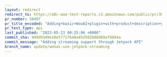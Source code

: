 ```yaml
---
layout: redirect
redirect_to: https://a8c-woo-test-reports.s3.amazonaws.com/public/pr/38407/api/index.html
pr_number: 38407
pr_title_encoded: "Adding+basic+WooAI+plugin+with+product+description+generation+%28%2338309%29"
pr_test_type: api
last_published: "2023-05-23 00:25:06 +0000"
commit_sha: 9d9d9349e10e57717648a45d502b06089af8694a
commit_message: "Adding streaming support through Jetpack API"
branch_name: update/wooai-use-jetpack-streaming
---
```

